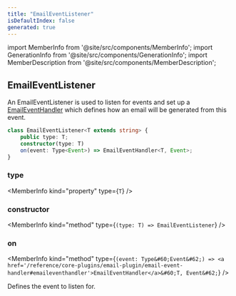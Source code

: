 ```yaml
---
title: "EmailEventListener"
isDefaultIndex: false
generated: true
---
```

<!-- This file was generated from the Vendure source. Do not modify. Instead, re-run the "docs:build" script -->
import MemberInfo from '@site/src/components/MemberInfo';
import GenerationInfo from '@site/src/components/GenerationInfo';
import MemberDescription from '@site/src/components/MemberDescription';


## EmailEventListener

<GenerationInfo sourceFile="packages/email-plugin/src/event-listener.ts" sourceLine="13" packageName="@bb-vendure/email-plugin" />

An EmailEventListener is used to listen for events and set up a <a href='/reference/core-plugins/email-plugin/email-event-handler#emaileventhandler'>EmailEventHandler</a> which
defines how an email will be generated from this event.

```ts title="Signature"
class EmailEventListener<T extends string> {
    public type: T;
    constructor(type: T)
    on(event: Type<Event>) => EmailEventHandler<T, Event>;
}
```

<div className="members-wrapper">

### type

<MemberInfo kind="property" type={`T`}   />


### constructor

<MemberInfo kind="method" type={`(type: T) => EmailEventListener`}   />


### on

<MemberInfo kind="method" type={`(event: Type&#60;Event&#62;) => <a href='/reference/core-plugins/email-plugin/email-event-handler#emaileventhandler'>EmailEventHandler</a>&#60;T, Event&#62;`}   />

Defines the event to listen for.


</div>
